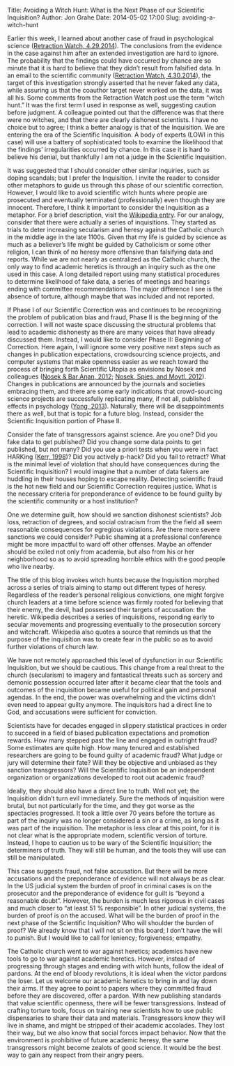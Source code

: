 Title: Avoiding a Witch Hunt: What is the Next Phase of our Scientific Inquisition?
Author: Jon Grahe
Date: 2014-05-02 17:00
Slug: avoiding-a-witch-hunt

<!-- PELICAN_BEGIN_SUMMARY -->

Earlier this week, I learned about another case of fraud in psychological science ([Retraction Watch, 4.29.2014](http://retractionwatch.com/2014/04/29/new-dutch-psychology-scandal-inquiry-cites-data-manipulation-calls-for-retraction/)). The conclusions from the evidence in the case against him after an extended investigation are hard to ignore. The probability that the findings could have occurred by chance are so minute that it is hard to believe that they didn’t result from falsified data. In an email to the scientific community ([Retraction Watch, 4.30.2014](http://retractionwatch.com/2014/04/30/social-psychologist-forster-denies-misconduct-calls-charge-terrible-misjudgment/)), the target of this investigation strongly asserted that he never faked any data, while assuring us that the coauthor target never worked on the data, it was all his. Some comments from the Retraction Watch post use the term “witch hunt.” It was the first term I used in response as well, suggesting caution before judgment. A colleague pointed out that the difference was that there were no witches, and that there are clearly dishonest scientists. I have no choice but to agree; I think a better analogy is that of the Inquisition. We are entering the era of the Scientific Inquisition. A body of experts (LOWI in this case) will use a battery of sophisticated tools to examine the likelihood that the findings’ irregularities occurred by chance. In this case it is hard to believe his denial, but thankfully I am not a judge in the Scientific Inquisition.  

<!-- PELICAN_END_SUMMARY -->

It was suggested that I should consider other similar inquiries, such as doping scandals; but I prefer the Inquisition. I invite the reader to consider other metaphors to guide us through this phase of our scientific correction. However, I would like to avoid scientific witch hunts where people are prosecuted and eventually terminated (professionally) even though they are innocent. Therefore, I think it important to consider the Inquisition as a metaphor. For a brief description, visit the [Wikipedia entry](http://retractionwatch.com/2014/04/30/social-psychologist-forster-denies-misconduct-calls-charge-terrible-misjudgment/). For our analogy, consider that there were actually a series of inquisitions. They started as trials to deter increasing secularism and heresy against the Catholic church in the middle age in the late 1100s. Given that my life is guided by science as much as a believer’s life might be guided by Catholicism or some other religion, I can think of no heresy more offensive than falsifying data and reports. While we are not nearly as centralized as the Catholic church, the only way to find academic heretics is through an inquiry such as the one used in this case. A long detailed report using many statistical procedures to determine likelihood of fake data, a series of meetings and hearings ending with committee recommendations. The major difference I see is the absence of torture, although maybe that was included and not reported.

If Phase I of our Scientific Correction was and continues to be recognizing the problem of publication bias and fraud, Phase II is the beginning of the correction. I will not waste space discussing the structural problems that lead to academic dishonesty as there are many voices that have already discussed them. Instead, I would like to consider Phase II: Beginning of Correction. Here again, I will ignore some very positive next steps such as changes in publication expectations, crowdsourcing science projects, and computer systems that make openness easier as we reach toward the process of bringing forth Scientific Utopia as envisions by Nosek and colleagues ([Nosek & Bar Anan, 2012](http://retractionwatch.com/2014/04/30/social-psychologist-forster-denies-misconduct-calls-charge-terrible-misjudgment/); [Nosek, Spies, and Moytl, 2012](http://retractionwatch.com/2014/04/30/social-psychologist-forster-denies-misconduct-calls-charge-terrible-misjudgment/)). Changes in publications are announced by the journals and societies embracing them, and there are some early indications that crowd-sourcing science projects are successfully replicating many, if not all, published effects in psychology ([Yong, 2013](http://retractionwatch.com/2014/04/30/social-psychologist-forster-denies-misconduct-calls-charge-terrible-misjudgment/)). Naturally, there will be disappointments there as well, but that is topic for a future blog. Instead, consider the Scientific Inquisition portion of Phase II.  

Consider the fate of transgressors against science. Are you one? Did you fake data to get published? Did you change some data points to get published, but not many? Did you use a priori tests when you were in fact HARKing ([Kerr, 1998](http://retractionwatch.com/2014/04/30/social-psychologist-forster-denies-misconduct-calls-charge-terrible-misjudgment/))? Did you actively p-hack? Did you fail to retract? What is the minimal level of violation that should have consequences during the Scientific Inquisition? I would imagine that a number of data fakers are huddling in their houses hoping to escape reality. Detecting scientific fraud is the hot new field and our Scientific Correction requires justice. What is the necessary criteria for preponderance of evidence to be found guilty by the scientific community or a host institution?  

One we determine guilt, how should we sanction dishonest scientists? Job loss, retraction of degrees, and social ostracism from the the field all seem reasonable consequences for egregious violations. Are there more severe sanctions we could consider? Public shaming at a professional conference might be more impactful to ward off other offenses. Maybe an offender should be exiled not only from academia, but also from his or her neighborhood so as to avoid spreading horrible ethics with the good people who live nearby.   

The title of this blog invokes witch hunts because the Inquisition morphed across a series of trials aiming to stamp out different types of heresy. Regardless of the reader’s personal religious convictions, one might forgive church leaders at a time before science was firmly rooted for believing that their enemy, the devil, had possessed their targets of accusation: the heretic. Wikipedia describes a series of inquisitions, responding early to secular movements and progressing eventually to the prosecution sorcery and witchcraft. Wikipedia also quotes a source that reminds us that the purpose of the inquisition was to create fear in the public so as to avoid further violations of church law.  

We have not remotely approached this level of dysfunction in our Scientific Inquisition, but we should be cautious. This change from a real threat to the church (secularism) to imagery and fantastical threats such as sorcery and demonic possession occurred later after it became clear that the tools and outcomes of the inquisition became useful for political gain and personal agendas. In the end, the power was overwhelming and the victims didn’t even need to appear guilty anymore. The inquisitors had a direct line to God, and accusations were sufficient for conviction.  

Scientists have for decades engaged in slippery statistical practices in order to succeed in a field of biased publication expectations and promotion rewards. How many stepped past the line and engaged in outright fraud? Some estimates are quite high. How many tenured and established researchers are going to be found guilty of academic fraud? What judge or jury will determine their fate? Will they be objective and unbiased as they sanction transgressors? Will the Scientific Inquisition be an independent organization or organizations developed to root out academic fraud?  

Ideally, they should also have a direct line to truth. Well not yet; the Inquisition didn’t turn evil immediately. Sure the methods of inquisition were brutal, but not particularly for the time, and they got worse as the spectacles progressed. It took a little over 70 years before the torture as part of the inquiry was no longer considered a sin or a crime, as long as it was part of the inquisition. The metaphor is less clear at this point, for it is not clear what is the appropriate modern, scientific version of torture. Instead, I hope to caution us to be wary of the Scientific Inquisition; the determiners of truth. They will still be human, and the tools they will use can still be manipulated.  

This case suggests fraud, not false accusation. But there will be more accusations and the preponderance of evidence will not always be as clear. In the US judicial system the burden of proof in criminal cases is on the prosecutor and the preponderance of evidence for guilt is “beyond a reasonable doubt”. However, the burden is much less rigorous in civil cases and much closer to “at least 51 % responsible”. In other judicial systems, the burden of proof is on the accused. What will be the burden of proof in the next phase of the Scientific Inquisition? Who will shoulder the burden of proof? We already know that I will not sit on this board; I don’t have the will to punish. But I would like to call for leniency; forgiveness; empathy.  

The Catholic church went to war against heretics; academics have new tools to go to war against academic heretics. However, instead of progressing through stages and ending with witch hunts, follow the ideal of pardons. At the end of bloody revolutions, it is ideal when the victor pardons the loser. Let us welcome our academic heretics to bring in and lay down their arms. If they agree to point to papers where they committed fraud before they are discovered, offer a pardon. With new publishing standards that value scientific openness, there will be fewer transgressions. Instead of crafting torture tools, focus on training new scientists how to use public dispensaries to share their data and materials. Transgressors know they will live in shame, and might be stripped of their academic accolades. They lost their way, but we also know that social forces impact behavior. Now that the environment is prohibitive of future academic heresy, the same transgressors might become zealots of good science. It would be the best way to gain any respect from their angry peers. 
